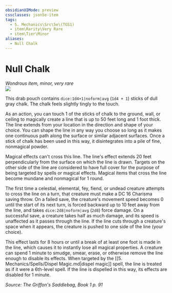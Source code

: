 ```yaml
---
obsidianUIMode: preview
cssclasses: json5e-item
tags:
  - 5. Mechanics\Src\5e\(TGS1)
  - item\Rarity\Very Rare
  - item\Tier\Minor
aliases:
  - Null Chalk
---
```

# Null Chalk
*Wondrous item, minor, very rare*  
![](https://raw.githubusercontent.com/TheGiddyLimit/homebrew/master/_img/TGS1/Null-Chalk.webp#right)  


This drab pouch contains `dice:1d4+1|noform|avg` (`1d4 + 1`) sticks of dull gray chalk. The chalk feels slightly tingly to the touch.

As an action, you can touch 1 of the sticks of chalk to the ground, wall, or ceiling to magically create a line that is up to 50 feet long and 1 foot thick. The line extends from your location in the direction and shape of your choice. You can shape the line in any way you choose so long as it makes one continuous path along the surface or similar adjacent surfaces. Once a stick of chalk has been used in this way, it disintegrates into a pile of fine, nonmagical powder.

Magical effects can't cross this line. The line's effect extends 20 feet perpendicularly from the surface on which the line is drawn. Targets on the other side of the line are considered to have full cover for the purpose of being targeted by spells or magical effects. Magical items that cross the line become mundane and nonmagical for 1 round.

The first time a celestial, elemental, fey, fiend, or undead creature attempts to cross the line on a turn, that creature must make a DC 16 Charisma saving throw. On a failed save, the creature's movement speed becomes 0 until the start of its next turn, is forced backward up to 10 feet away from the line, and takes `dice:2d8|noform|avg` (`2d8`) force damage. On a successful save, a creature takes half as much damage, and its speed is unaffected as it passes through the line. If the line cuts through a creature's space when it appears, the creature is pushed to one side of the line (your choice).

This effect lasts for 8 hours or until a break of at least one foot is made in the line, which causes it to instantly lose all magical properties. A creature can spend 1 minute to smudge, smear, erase, or otherwise remove the line enough to disable its effects. When targeted by the [[5. Mechanics/Spells/Dispel Magic.md\|dispel magic]] spell, the line is treated as if it were a 6th-level spell. If the line is dispelled in this way, its effects are disabled for 1 minute.

*Source: The Griffon's Saddlebag, Book 1 p. 91*
